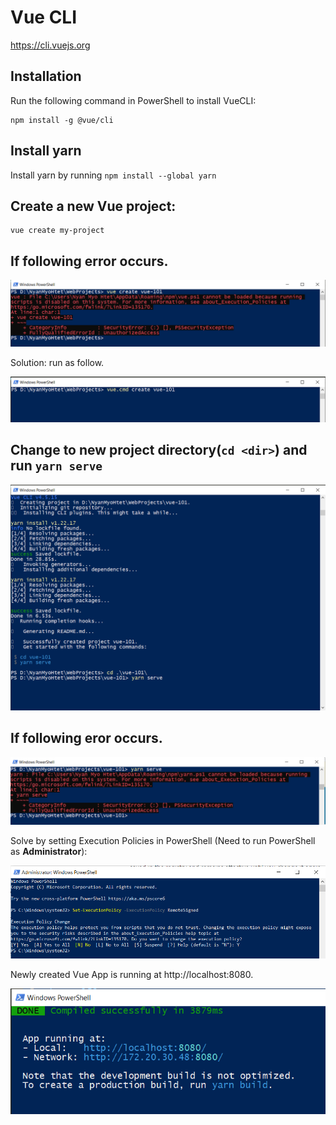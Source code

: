 # Vue CLI

https://cli.vuejs.org

## Installation

Run the following command in PowerShell to install VueCLI:

```
npm install -g @vue/cli
```

## Install yarn

Install yarn by running `npm install --global yarn`

## Create a new Vue project:

```
vue create my-project
```

<div style="page-break-after: always;"></div>

## If following error occurs.

![vue-create-error-1.png](_resources/vue-create-error-1.png)

Solution: run as follow.

![vue-create-error-1-solution.png](_resources/vue-create-error-1-solution.png)

<div style="page-break-after: always;"></div>

## Change to new project directory(`cd <dir>`) and run `yarn serve`

<img src="_resources/finish-vue-create-and-yarn-serve.png" alt="finish-vue-create-and-yarn-serve" width="850"/>

<div style="page-break-after: always;"></div>

## If following eror occurs.

![yarn.ps1-cannot-loaded.png](_resources/yarn.ps1-cannot-loaded.png)

Solve by setting Execution Policies in PowerShell (Need to run PowerShell as **Administrator**):

![powershell-set-execution-policies.png](_resources/powershell-set-execution-policies.png)

<div style="page-break-after: always;"></div>

Newly created Vue App is running at http://localhost:8080.

![vue-app-is-running.png](_resources/vue-app-is-running.png)

